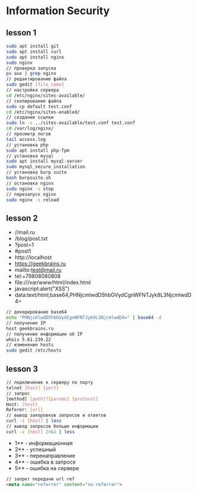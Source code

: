 # Information Security

## lesson 1
``` bash
sudo apt install git
sudo apt install curl
sudo apt install nginx
sudo nginx
// проверка запуска
ps aux | grep nginx
// редактирование файла
sudo gedit [file_name]
// настройка сервера
cd /etc/nginx/sites-available/
// скопирование файла
sudo cp default test.conf
cd /etc/nginx/sites-enabled/
// создание ссылки
sudo ln -s ../sites-available/test.conf test.conf
cd /var/log/nginx/
// просмотр логов
tail access.log
// установка php
sudo apt install php-fpm
// установка mysql
sudo apt install mysql-server
sudo mysql_secure_installation
// установка burp suite
bash burpsuite.sh
// остановка nginx
sudo nginx -s stop
// перезапуск nginx
sudo nginx -s reload
```

## lesson 2
* //mail.ru
* /blog/post.txt
* ?post=1
* #post1
* http://localhost
* https://geekbrains.ru
* mailto:test@mail.ru
* tel:+79808080808
* file:///var/www/html/index.html
* javascript:alert("XSS")
* data:text/html;base64,PHNjcmlwdD5hbGVydCgnWFNTJyk8L3NjcmlwdD4=
``` bash
// декодирование base64
echo "PHNjcmlwdD5hbGVydCgnWFNTJyk8L3NjcmlwdD4=" | base64 -d
// получение IP
host geekbrains.ru
// получение информации об IP
whois 5.61.239.22
// изменение hosts
sudo gedit /etc/hosts
```

## lesson 3
``` bash
// подключение к серверу по порту
telnet [host] [port]
// запрос
[method] [path]?[params] [protocol]
Host: [host]
Referer: [url]
// вывод закоровков запросов и ответов
curl -i [host] | less
// вывод запросов больше информации
curl -v [host] 2>&1 | less
```

* 1** - информационная
* 2** - успешный
* 3** - перенаправление
* 4** - ошибка в запросе
* 5** - ошибка на сервере

``` html
// запрет передачи url ref
<meta name="referrer" content="no-referrer">
```
